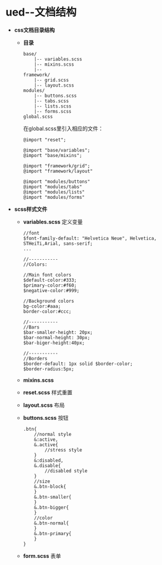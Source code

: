 # ued--文档结构

* **css文档目录结构**

	* **目录** 
	
		```
		base/
			|-- variables.scss
			|-- mixins.scss
			|-- 
		framework/
			|-- grid.scss
			|-- layout.scss
		modules/
			|-- buttons.scss
			|-- tabs.scss
			|-- lists.scss
			|-- forms.scss
		global.scss
		```
		
		在global.scss里引入相应的文件：
		
		```
		@import "reset";
		
		@import "base/variables";
		@import "base/mixins";
		
		@import "framework/grid";
		@import "framework/layout"
		
		@import "modules/buttons"
		@import "modules/tabs"
		@import "modules/lists"
		@import "modules/forms"
		```


* **scss样式文件**


	* **variables.scss**  定义变量
	
		```
		//font
		$font-family-default: "Helvetica Neue", Helvetica, STHeiTi,Arial, sans-serif; 
		...
		
		//-----------
		//Colors: 
		
		//Main font colors
		$default-color:#333;
		$primary-color:#f60;
		$negative-color:#999;
		
		//Background colors
		bg-color:#aaa;
		border-color:#ccc;
		
		//-----------
		//Bars
		$bar-smaller-height: 20px;
		$bar-normal-height: 30px;
		$bar-biger-height:40px;
		
		//-----------
		//Borders
		$border-default: 1px solid $border-color;
		$border-radius:5px;
		```
		
	* **mixins.scss** 
	
	* **reset.scss** 样式重置
	
	* **layout.scss** 布局
	
	* **buttons.scss**  按钮
	
		```
		.btn{
			//normal style
			&:active,
			&.active{
				//stress style
			}
			&:disabled,
			&.disable{
				//disabled style
			}
			//size
			&.btn-block{
			}
			&.btn-smaller{
			}
			&.btn-bigger{
			}
			//color
			&.btn-normal{
			}
			&.btn-primary{
			}
		}
		```
		
	* **form.scss**	 表单
	